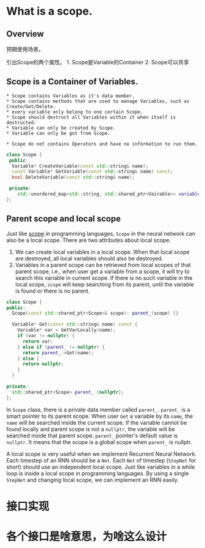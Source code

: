 # What is a scope.

## Overview

预期使用场景。

引出Scope的两个属性。
    1. Scope是Variable的Container
    2. Scope可以共享

## Scope is a Container of Variables.

    * Scope contains Variables as it's data member.
    * Scope contains methods that are used to manage Variables, such as Create/Get/Delete.
    * every variable only belong to one certain Scope.
    * Scope should destruct all Variables within it when itself is destructed.
    * Variable can only be created by Scope.
    * Variable can only be got from Scope.

    * Scope do not contains Operators and have no information to run them.

```cpp
class Scope {
 public:
  Variable* CreateVariable(const std::string& name);
  const Variable* GetVariable(const std::string& name) const;
  bool DeleteVariable(const std::string& name);

 private:
    std::unordered_map<std::string, std::shared_ptr<Vairable>> variable_map_;
};
```


## Parent scope and local scope

Just like [scope](https://en.wikipedia.org/wiki/Scope_(computer_science)) in programming languages, `Scope` in the neural network can also be a local scope. There are two attributes about local scope.

1.  We can create local variables in a local scope. When that local scope are destroyed, all local variables should also be destroyed.
2.  Variables in a parent scope can be retrieved from local scopes of that parent scope, i.e., when user get a variable from a scope, it will try to search this variable in current scope. If there is no such variable in the local scope, `scope` will keep searching from its parent, until the variable is found or there is no parent.

```cpp
class Scope {
public:
  Scope(const std::shared_ptr<Scope>& scope): parent_(scope) {}

  Variable* Get(const std::string& name) const {
    Variable* var = GetVarLocally(name);
    if (var != nullptr) {
      return var;
    } else if (parent_ != nullptr) {
      return parent_->Get(name);
    } else {
      return nullptr;
    }
  }

private:
  std::shared_ptr<Scope> parent_ {nullptr};
};
```

In `Scope` class, there is a private data member called `parent_`. `parent_` is a smart pointer to its parent scope. When user `Get` a variable by its `name`, the `name` will be searched inside the current scope. If the variable cannot be found locally and parent scope is not a `nullptr`, the variable will be searched inside that parent scope. `parent_` pointer's default value is `nullptr`. It means that the scope is a global scope when `parent_` is nullptr.

A local scope is very useful when we implement Recurrent Neural Network. Each timestep of an RNN should be a `Net`. Each `Net` of timestep (`StepNet` for short) should use an independent local scope. Just like variables in a while loop is inside a local scope in programming languages. By using a single `StepNet` and changing local scope, we can implement an RNN easily.

# 接口实现

# 各个接口是啥意思，为啥这么设计
